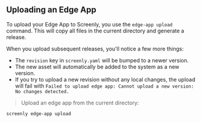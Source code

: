 ## Uploading an Edge App

To upload your Edge App to Screenly, you use the `edge-app upload` command. This will copy all files in the current directory and generate a release.

When you upload subsequent releases, you'll notice a few more things:

* The `revision` key in `screenly.yaml` will be bumped to a newer version.
* The new asset will automatically be added to the system as a new version.
* If you try to upload a new revision without any local changes, the upload will fail with `Failed to upload edge app: Cannot upload a new version: No changes detected.`


> Upload an edge app from the current directory:

```shell
screenly edge-app upload
```
